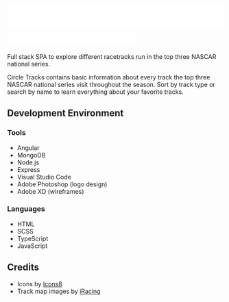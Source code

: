 ![Circle Tracks logo](https://raw.githubusercontent.com/ryanbey/circle-tracks/main/src/assets/logos/logo-full.png)
<img src="https://raw.githubusercontent.com/ryanbey/circle-tracks/main/src/assets/logos/logo-full.png" alt="drawing" width="300"/>

Full stack SPA to explore different racetracks run in the top three NASCAR national series.

Circle Tracks contains basic information about every track the top three NASCAR national series visit throughout the season. Sort by track type or search by name to learn everything about your favorite tracks.

## Development Environment
### Tools
* Angular
* MongoDB
* Node.js
* Express
* Visual Studio Code
* Adobe Photoshop (logo design)
* Adobe XD (wireframes)

### Languages
* HTML
* SCSS
* TypeScript
* JavaScript

## Credits

* Icons by [Icons8](https://icons8.com/)
* Track map images by [iRacing](https://www.iracing.com/)
